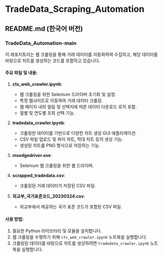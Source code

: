 # TradeData_Scraping_Automation

## README.md (한국어 버전)

### TradeData_Automation-main

이 레포지토리는 웹 크롤링을 통해 거래 데이터를 자동화하여 수집하고, 해당 데이터를 바탕으로 차트를 생성하는 코드를 포함하고 있습니다.

#### 주요 파일 및 내용:

1. **cts_web_crawler.ipynb**:
   - 웹 크롤링을 위한 Selenium 드라이버 초기화 및 설정.
   - 특정 웹사이트로 이동하여 거래 데이터 크롤링.
   - 웹 페이지 내의 알림 및 선택지에 따른 데이터 다운로드 로직 포함.
   - 월별 및 연도별 조회 선택 기능.

2. **tradedata_crawler.ipynb**:
   - 크롤링한 데이터를 기반으로 다양한 차트 생성 GUI 애플리케이션.
   - CSV 파일 업로드 및 파이 차트, 막대 차트 등의 생성 기능.
   - 생성된 차트를 PNG 형식으로 저장하는 기능.

3. **msedgedriver.exe**:
   - Selenium 웹 크롤링을 위한 웹 드라이버.

4. **scrapped_tradedata.csv**:
   - 크롤링된 거래 데이터가 저장된 CSV 파일.

5. **외교부_국가표준코드_20230324.csv**:
   - 외교부에서 제공하는 국가 표준 코드가 포함된 CSV 파일.

#### 사용 방법:

1. 필요한 Python 라이브러리 및 모듈을 설치합니다.
2. 웹 크롤링을 수행하기 위해 `cts_web_crawler.ipynb` 노트북을 실행합니다.
3. 크롤링된 데이터를 바탕으로 차트를 생성하려면 `tradedata_crawler.ipynb` 노트북을 실행합니다.

